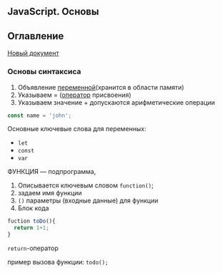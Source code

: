 ## JavaScript. Основы

## Оглавление

[Новый документ](#новый-документ)

### Основы синтаксиса

1. Объявление [переменной](https://learn.javascript.ru/variables 'mdn')(хранится в области памяти)
2. Указываем = ([оператор](https://developer.mozilla.org/ru/docs/Web/JavaScript/Guide/Expressions_and_Operators 'mdn') присвоения)
3. Указываем значение + допускаются арифметические операции

```js
const name = 'john';
```

Основные ключевые слова для переменных:

- `let`
- `const`
- `var`

ФУНКЦИЯ — подпрограмма,

1. Описывается ключевым словом `function()`;
2. задаем имя функции
3. `()` параметры (входные данные) для функции
4. Блок кода

```js
fuction toDo(){
  return 1+1;
}
```

`return`-оператор

пример вызова функции:
`todo();`
